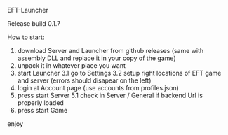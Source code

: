 EFT-Launcher

Release build 0.1.7

How to start:

1. download Server and Launcher from github releases (same with assembly DLL and replace it in your copy of the game)
2. unpack it in whatever place you want
3. start Launcher
  3.1 go to Settings
  3.2 setup right locations of EFT game and server (errors should disapear on the left)
4. login at Account page (use accounts from profiles.json)
5. press start Server
  5.1 check in Server / General if backend Url is properly loaded
6. press start Game

enjoy
